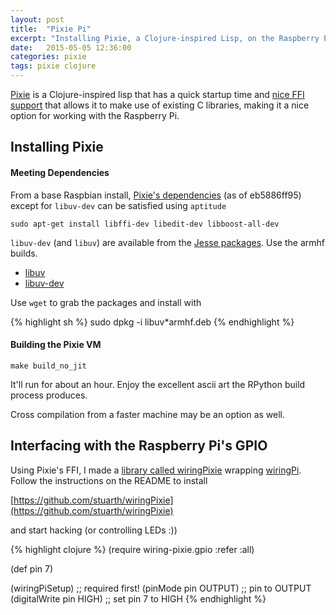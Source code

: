```yaml
---
layout: post
title:  "Pixie Pi"
excerpt: "Installing Pixie, a Clojure-inspired Lisp, on the Raspberry Pi"
date:   2015-05-05 12:36:00
categories: pixie
tags: pixie clojure
---
```


[Pixie](https://github.com/pixie-lang/pixie) is a Clojure-inspired lisp that has a quick startup time and [nice FFI support](https://github.com/pixie-lang/pixie/wiki/FFI-(interop-with-C)) that allows it to make use of existing C libraries, making it a nice option for working with the Raspberry Pi.

## Installing Pixie

#### Meeting Dependencies

From a base Raspbian install, [Pixie's dependencies](https://github.com/pixie-lang/pixie#dependencies) (as of eb5886ff95) except for `libuv-dev` can be satisfied using `aptitude`

`sudo apt-get install libffi-dev libedit-dev libboost-all-dev`

`libuv-dev` (and `libuv`) are available from the [Jesse packages](https://packages.debian.org/jessie/libuv0.10-dev). Use the armhf builds.

  * [libuv](https://packages.debian.org/jessie/armhf/libuv0.10/download)
  * [libuv-dev](https://packages.debian.org/jessie/armhf/libuv0.10-dev/download)

Use `wget` to grab the packages and install with

{% highlight sh %}
sudo dpkg -i libuv*armhf.deb
{% endhighlight %}
#### Building the Pixie VM

`make build_no_jit`

It'll run for about an hour. Enjoy the excellent ascii art the RPython build process produces.

Cross compilation from a faster machine may be an option as well.

## Interfacing with the Raspberry Pi's GPIO

Using Pixie's FFI, I made a [library called wiringPixie](https://github.com/stuarth/wiringPixie) wrapping [wiringPi](http://wiringpi.com). Follow the instructions on the README to install

[https://github.com/stuarth/wiringPixie](https://github.com/stuarth/wiringPixie)

and start hacking (or controlling LEDs :))

{% highlight clojure %}
(require wiring-pixie.gpio :refer :all)

(def pin 7)

(wiringPiSetup)         ;; required first!
(pinMode pin OUTPUT)    ;; pin to OUTPUT
(digitalWrite pin HIGH) ;; set pin 7 to HIGH
{% endhighlight %}
